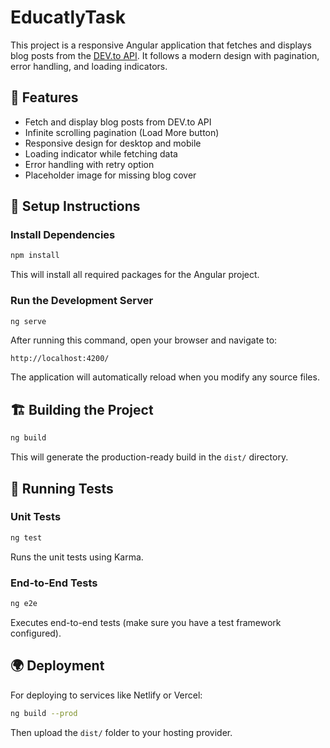 # EducatlyTask

This project is a responsive Angular application that fetches and displays blog posts from the [DEV.to API](https://dev.to/api/articles). It follows a modern design with pagination, error handling, and loading indicators.

## 🚀 Features
- Fetch and display blog posts from DEV.to API
- Infinite scrolling pagination (Load More button)
- Responsive design for desktop and mobile
- Loading indicator while fetching data
- Error handling with retry option
- Placeholder image for missing blog cover

## 📌 Setup Instructions

###  Install Dependencies
```bash
npm install
```
This will install all required packages for the Angular project.

### Run the Development Server
```bash
ng serve
```
After running this command, open your browser and navigate to:
```
http://localhost:4200/
```
The application will automatically reload when you modify any source files.

## 🏗️ Building the Project
```bash
ng build
```
This will generate the production-ready build in the `dist/` directory.

## 🧪 Running Tests
### Unit Tests
```bash
ng test
```
Runs the unit tests using Karma.

### End-to-End Tests
```bash
ng e2e
```
Executes end-to-end tests (make sure you have a test framework configured).

## 🌍 Deployment
For deploying to services like Netlify or Vercel:
```bash
ng build --prod
```
Then upload the `dist/` folder to your hosting provider.
